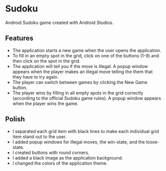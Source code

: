 # Sudoku
Android Sudoku game created with Android Studios.

## Features
- The application starts a new game when the user opens the application.
- To fill in an empty spot in the grid, click on one of the buttons (1-9) and then click on the spot in the grid.
- The application will tell you if the move is illegal. A popup window appears when the player makes an illegal move telling the them that they have to try again.
- The player can switch between games by clicking the New Game button.
- The player wins by filling in all empty spots in the grid correctly (according to the official Sudoku game rules). A popup window appears when the player wins the game. 

## Polish
- I separated each grid item with black lines to make each individual grid item stand out to the user.
- I added popup windows for illegal moves, the win-state, and the loose-state.
- I created buttons with round corners.
- I added a black image as the application background.
- I changed the colors of the application theme.



